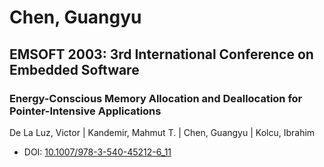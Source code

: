 # Chen, Guangyu

## EMSOFT 2003: 3rd International Conference on Embedded Software

### Energy-Conscious Memory Allocation and Deallocation for Pointer-Intensive Applications
De La Luz, Victor | Kandemir, Mahmut T. | Chen, Guangyu | Kolcu, Ibrahim
* DOI: [10.1007/978-3-540-45212-6_11](https://doi.org/10.1007/978-3-540-45212-6_11)


